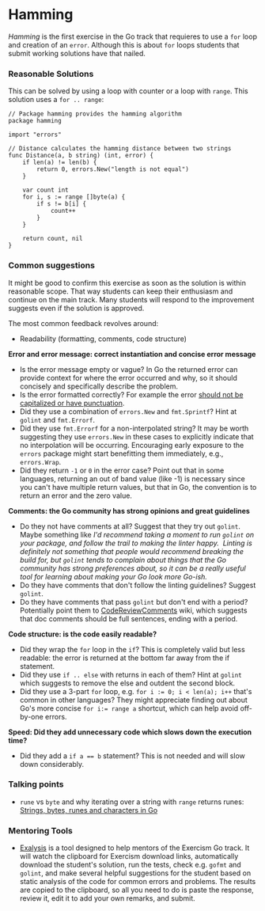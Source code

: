 # Hamming

_Hamming_ is the first exercise in the Go track that requieres to use a `for` loop and creation of an `error`.
Although this is about `for` loops students that submit working solutions have that nailed.

### Reasonable Solutions

This can be solved by using a loop with counter or a loop with `range`. This solution uses a `for .. range`:

```
// Package hamming provides the hamming algorithm
package hamming

import "errors"

// Distance calculates the hamming distance between two strings
func Distance(a, b string) (int, error) {
	if len(a) != len(b) {
		return 0, errors.New("length is not equal")
	}

	var count int
	for i, s := range []byte(a) {
		if s != b[i] {
			count++
		}
	}

	return count, nil
}
```

### Common suggestions

It might be good to confirm this exercise as soon as the solution is within reasonable scope. That way 
students can keep their enthusiasm and continue on the main track. Many students will respond to the
improvement suggests even if the solution is approved.

The most common feedback revolves around:

* Readability (formatting, comments, code structure)

**Error and error message: correct instantiation and concise error message**
* Is the error message empty or vague? In Go the returned error can provide context for where the error occurred and why, so it should concisely and specifically describe the problem.
* Is the error formatted correctly? For example the error [should not be capitalized or have punctuation](https://github.com/golang/go/wiki/CodeReviewComments#error-strings).
* Did they use a combination of `errors.New` and `fmt.Sprintf`? Hint at `golint` and `fmt.Errorf`.
* Did they use `fmt.Errorf` for a non-interpolated string? It may be worth suggesting they use `errors.New` in these cases to explicitly indicate that no interpolation will be occurring. Encouraging early exposure to the `errors` package might start benefitting them immediately, e.g., `errors.Wrap`. 
* Did they return `-1` or `0` in the error case? Point out that in some languages, returning an out of band value (like -1) is necessary since you can't have multiple return values, but that in Go, the convention is to return an error and the zero value.

**Comments: the Go community has strong opinions and great guidelines**
* Do they not have comments at all? Suggest that they try out `golint`. Maybe something like _I'd recommend taking a moment to run `golint` on your package, and follow the trail to making the linter happy.  Linting is definitely not something that people would recommend breaking the build for, but `golint` tends to complain about things that the Go community has strong preferences about, so it can be a really useful tool for learning about making your Go look more Go-ish._
* Do they have comments that don't follow the linting guidelines? Suggest `golint`.
* Do they have comments that pass `golint` but don't end with a period? Potentially point them to [CodeReviewComments](https://github.com/golang/go/wiki/CodeReviewComments#comment-sentences) wiki, which suggests that doc comments should be full sentences, ending with a period.

**Code structure: is the code easily readable?**
* Did they wrap the `for` loop in the `if`? This is completely valid but less readable: the error is returned at the bottom far away from the if statement.
* Did they use `if .. else` with returns in each of them? Hint at `golint` which suggests to remove the else and outdent the second block.
* Did they use a 3-part `for` loop, e.g. `for i := 0; i < len(a); i++` that's common in other languages? They might appreciate finding out about Go's more concise `for i:= range a` shortcut, which can help avoid off-by-one errors.


**Speed: Did they add unnecessary code which slows down the execution time?**
* Did they add a `if a == b` statement? This is not needed and will slow down considerably.

### Talking points

* `rune` vs `byte` and why iterating over a string with `range` returns runes: [Strings, bytes, runes and characters in Go](https://blog.golang.org/strings)

### Mentoring Tools

* [Exalysis](https://github.com/tehsphinx/exalysis) is a tool designed to help mentors of the Exercism Go track. It will watch the clipboard for Exercism download links, automatically download the student's solution, run the tests, check e.g. `gofmt` and `golint`, and make several helpful suggestions for the student based on static analysis of the code for common errors and problems. The results are copied to the clipboard, so all you need to do is paste the response, review it, edit it to add your own remarks, and submit.

